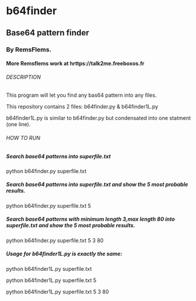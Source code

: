 # b64finder
## Base64 pattern finder
### By RemsFlems.
#### More Remsflems work at hrttps://talk2me.freeboxos.fr

###### DESCRIPTION #######

This program will let you find any bas64 pattern into any files.

This repository contains 2 files: b64finder.py & b64finder1L.py

b64finder1L.py is similar to b64finder.py but condensated into one statment (one line).



###### HOW TO RUN ########
##### Search base64 patterns into superfile.txt
python b64finder.py superfile.txt
##### Search base64 patterns into superfile.txt and show the 5 most probable results.
python b64finder.py superfile.txt 5
##### Search base64 patterns with minimum length 3,max length 80 into superfile.txt and show the 5 most probable results.
python b64finder.py superfile.txt 5 3 80
##### Usage for b64finder1L.py is exactly the same:

python b64finder1L.py superfile.txt

python b64finder1L.py superfile.txt 5

python b64finder1L.py superfile.txt 5 3 80



